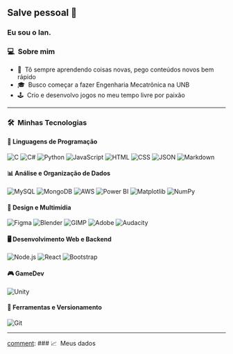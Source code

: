 ## Salve pessoal 👋

### Eu sou o Ian.

### 💻 &nbsp;Sobre mim

- 🤔 &nbsp;Tô sempre aprendendo coisas novas, pego conteúdos novos bem rápido
- 🎓 &nbsp;Busco começar a fazer Engenharia Mecatrônica na UNB
- 🕹 &nbsp;Crio e desenvolvo jogos no meu tempo livre por paixão

---

### 🛠️ &nbsp;Minhas Tecnologias

#### 📌 Linguagens de Programação
![C](https://img.shields.io/badge/C-00599C?style=for-the-badge&logo=c&logoColor=white)
![C#](https://img.shields.io/badge/C%23-239120?style=for-the-badge&logo=csharp&logoColor=white)
![Python](https://img.shields.io/badge/Python-3776AB?style=for-the-badge&logo=python&logoColor=white)
![JavaScript](https://img.shields.io/badge/JavaScript-F7DF1E?style=for-the-badge&logo=javascript&logoColor=000)
![HTML](https://img.shields.io/badge/HTML-E34F26?style=for-the-badge&logo=html5&logoColor=white)
![CSS](https://img.shields.io/badge/CSS-1572B6?style=for-the-badge&logo=css3&logoColor=white)
![JSON](https://img.shields.io/badge/JSON-000?style=for-the-badge&logo=json&logoColor=white)
![Markdown](https://img.shields.io/badge/Markdown-000000?style=for-the-badge&logo=markdown&logoColor=white)

#### 📊 Análise e Organização de Dados
![MySQL](https://img.shields.io/badge/MySQL-4479A1?style=for-the-badge&logo=mysql&logoColor=white)
![MongoDB](https://img.shields.io/badge/MongoDB-4ea94b?style=for-the-badge&logo=mongodb&logoColor=white)
![AWS](https://img.shields.io/badge/AWS-FF9900?style=for-the-badge&logo=amazonaws&logoColor=white)
![Power BI](https://img.shields.io/badge/Power%20BI-F1C912?style=for-the-badge&logo=powerbi&logoColor=white)
![Matplotlib](https://img.shields.io/badge/Matplotlib-11557c?style=for-the-badge&logo=matplotlib&logoColor=white)
![NumPy](https://img.shields.io/badge/NumPy-013243?style=for-the-badge&logo=numpy&logoColor=white)

#### 🎨 Design e Multimídia
![Figma](https://img.shields.io/badge/Figma-F24E1E?style=for-the-badge&logo=figma&logoColor=white)
![Blender](https://img.shields.io/badge/Blender-F5792A?style=for-the-badge&logo=blender&logoColor=white)
![GIMP](https://img.shields.io/badge/GIMP-5C5543?style=for-the-badge&logo=gimp&logoColor=white)
![Adobe](https://img.shields.io/badge/Adobe-FF0000?style=for-the-badge&logo=adobe&logoColor=white)
![Audacity](https://img.shields.io/badge/Audacity-0000CC?style=for-the-badge&logo=audacity&logoColor=white)

#### 🖥️ Desenvolvimento Web e Backend
![Node.js](https://img.shields.io/badge/Node.js-339933?style=for-the-badge&logo=node.js&logoColor=white)
![React](https://img.shields.io/badge/React-20232a?style=for-the-badge&logo=react&logoColor=61DAFB)
![Bootstrap](https://img.shields.io/badge/Bootstrap-7952B3?style=for-the-badge&logo=bootstrap&logoColor=white)

#### 🎮 GameDev
![Unity](https://img.shields.io/badge/Unity-000000?style=for-the-badge&logo=unity&logoColor=white)

#### 🔧 Ferramentas e Versionamento
![Git](https://img.shields.io/badge/Git-F05032?style=for-the-badge&logo=git&logoColor=white)

---

[comment]: ### 📈 &nbsp;Meus dados

[comment]: <p align="center">
[comment]:  <img height="180em" src="https://github-readme-stats.vercel.app/api?username=dogeil&show_icons=true&theme=radical&count_private=true" alt="GitHub Stats" />
[comment]:  <br/>
[comment]:  <img height="180em" src="https://github-readme-stats.vercel.app/api/top-langs/?username=dogeil&layout=compact&theme=radical" alt="Top Languages" />
[comment]:  </p>
